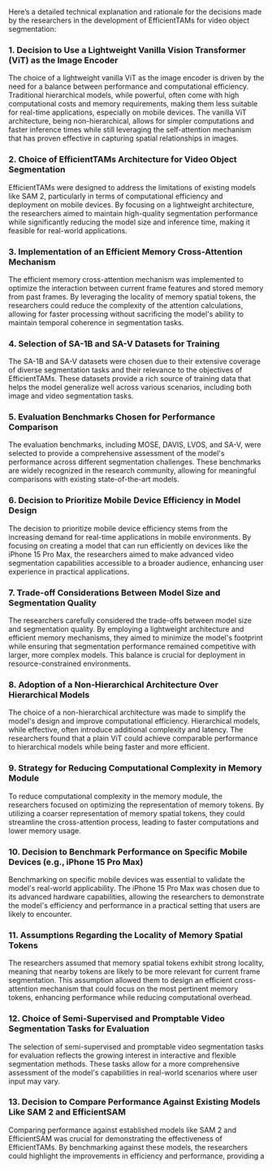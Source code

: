 Here’s a detailed technical explanation and rationale for the decisions made by the researchers in the development of EfficientTAMs for video object segmentation:

### 1. Decision to Use a Lightweight Vanilla Vision Transformer (ViT) as the Image Encoder
The choice of a lightweight vanilla ViT as the image encoder is driven by the need for a balance between performance and computational efficiency. Traditional hierarchical models, while powerful, often come with high computational costs and memory requirements, making them less suitable for real-time applications, especially on mobile devices. The vanilla ViT architecture, being non-hierarchical, allows for simpler computations and faster inference times while still leveraging the self-attention mechanism that has proven effective in capturing spatial relationships in images.

### 2. Choice of EfficientTAMs Architecture for Video Object Segmentation
EfficientTAMs were designed to address the limitations of existing models like SAM 2, particularly in terms of computational efficiency and deployment on mobile devices. By focusing on a lightweight architecture, the researchers aimed to maintain high-quality segmentation performance while significantly reducing the model size and inference time, making it feasible for real-world applications.

### 3. Implementation of an Efficient Memory Cross-Attention Mechanism
The efficient memory cross-attention mechanism was implemented to optimize the interaction between current frame features and stored memory from past frames. By leveraging the locality of memory spatial tokens, the researchers could reduce the complexity of the attention calculations, allowing for faster processing without sacrificing the model's ability to maintain temporal coherence in segmentation tasks.

### 4. Selection of SA-1B and SA-V Datasets for Training
The SA-1B and SA-V datasets were chosen due to their extensive coverage of diverse segmentation tasks and their relevance to the objectives of EfficientTAMs. These datasets provide a rich source of training data that helps the model generalize well across various scenarios, including both image and video segmentation tasks.

### 5. Evaluation Benchmarks Chosen for Performance Comparison
The evaluation benchmarks, including MOSE, DAVIS, LVOS, and SA-V, were selected to provide a comprehensive assessment of the model's performance across different segmentation challenges. These benchmarks are widely recognized in the research community, allowing for meaningful comparisons with existing state-of-the-art models.

### 6. Decision to Prioritize Mobile Device Efficiency in Model Design
The decision to prioritize mobile device efficiency stems from the increasing demand for real-time applications in mobile environments. By focusing on creating a model that can run efficiently on devices like the iPhone 15 Pro Max, the researchers aimed to make advanced video segmentation capabilities accessible to a broader audience, enhancing user experience in practical applications.

### 7. Trade-off Considerations Between Model Size and Segmentation Quality
The researchers carefully considered the trade-offs between model size and segmentation quality. By employing a lightweight architecture and efficient memory mechanisms, they aimed to minimize the model's footprint while ensuring that segmentation performance remained competitive with larger, more complex models. This balance is crucial for deployment in resource-constrained environments.

### 8. Adoption of a Non-Hierarchical Architecture Over Hierarchical Models
The choice of a non-hierarchical architecture was made to simplify the model's design and improve computational efficiency. Hierarchical models, while effective, often introduce additional complexity and latency. The researchers found that a plain ViT could achieve comparable performance to hierarchical models while being faster and more efficient.

### 9. Strategy for Reducing Computational Complexity in Memory Module
To reduce computational complexity in the memory module, the researchers focused on optimizing the representation of memory tokens. By utilizing a coarser representation of memory spatial tokens, they could streamline the cross-attention process, leading to faster computations and lower memory usage.

### 10. Decision to Benchmark Performance on Specific Mobile Devices (e.g., iPhone 15 Pro Max)
Benchmarking on specific mobile devices was essential to validate the model's real-world applicability. The iPhone 15 Pro Max was chosen due to its advanced hardware capabilities, allowing the researchers to demonstrate the model's efficiency and performance in a practical setting that users are likely to encounter.

### 11. Assumptions Regarding the Locality of Memory Spatial Tokens
The researchers assumed that memory spatial tokens exhibit strong locality, meaning that nearby tokens are likely to be more relevant for current frame segmentation. This assumption allowed them to design an efficient cross-attention mechanism that could focus on the most pertinent memory tokens, enhancing performance while reducing computational overhead.

### 12. Choice of Semi-Supervised and Promptable Video Segmentation Tasks for Evaluation
The selection of semi-supervised and promptable video segmentation tasks for evaluation reflects the growing interest in interactive and flexible segmentation methods. These tasks allow for a more comprehensive assessment of the model's capabilities in real-world scenarios where user input may vary.

### 13. Decision to Compare Performance Against Existing Models Like SAM 2 and EfficientSAM
Comparing performance against established models like SAM 2 and EfficientSAM was crucial for demonstrating the effectiveness of EfficientTAMs. By benchmarking against these models, the researchers could highlight the improvements in efficiency and performance, providing a